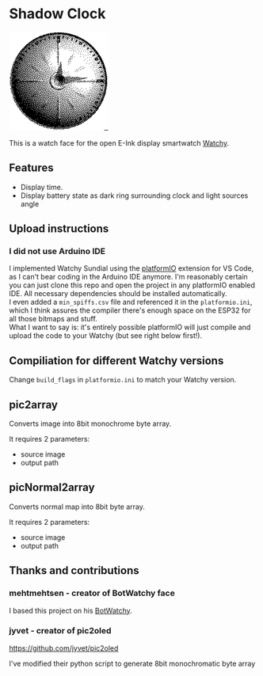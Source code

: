 # Shadow Clock
![alt text](watchface.gif "This is what you will get")

This is a watch face for the open E-Ink display smartwatch [Watchy](https://watchy.sqfmi.com/).

## Features

- Display time.
- Display battery state as dark ring surrounding clock and light sources angle

## Upload instructions

### I did not use Arduino IDE

I implemented Watchy Sundial using the [platformIO](https://platformio.org/) extension for VS Code, as I can't bear coding in the Arduino IDE anymore. I'm reasonably certain you can just clone this repo and open the project in any platformIO enabled IDE. All necessary dependencies should be installed automatically.  
I even added a `min_spiffs.csv` file and referenced it in the `platformio.ini`, which I think assures the compiler there's enough space on the ESP32 for all those bitmaps and stuff.  
What I want to say is: it's entirely possible platformIO will just compile and upload the code to your Watchy (but see right below first!).

## Compiliation for different Watchy versions

Change `build_flags` in `platformio.ini` to match your Watchy version.

## pic2array

Converts image into 8bit monochrome byte array.

It requires 2 parameters:
- source image
- output path

## picNormal2array

Converts normal map into 8bit byte array.

It requires 2 parameters:
- source image
- output path

## Thanks and contributions

### mehtmehtsen - creator of BotWatchy face

I based this project on his [BotWatchy](https://github.com/mehtmehtsen/BotWatchy).

###  jyvet - creator of pic2oled
https://github.com/jyvet/pic2oled

I've modified their python script to generate 8bit monochromatic byte array
